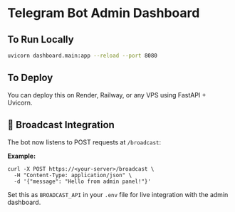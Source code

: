 # Telegram Bot Admin Dashboard

## To Run Locally
```bash
uvicorn dashboard.main:app --reload --port 8080
```

## To Deploy
You can deploy this on Render, Railway, or any VPS using FastAPI + Uvicorn.

## 🔁 Broadcast Integration

The bot now listens to POST requests at `/broadcast`:

**Example:**
```
curl -X POST https://<your-server>/broadcast \
  -H "Content-Type: application/json" \
  -d '{"message": "Hello from admin panel!"}'
```

Set this as `BROADCAST_API` in your `.env` file for live integration with the admin dashboard.